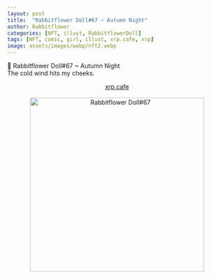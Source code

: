```yaml
---
layout: post
title:  "Rabbitflower Doll#67 ~ Autumn Night"
author: Rabbitflower
categories: [NFT, illust, RabbitflowerDoll]
tags: [NFT, comic, girl, illust, xrp.cafe, xrp]
image: assets/images/webp/nft2.webp
---
```


💐 	Rabbitflower Doll#67 ~ Autumn Night  
The cold wind hits my cheeks.  
<!--more-->
<div style="text-align: center;"><a target="_blank" href="https://xrp.cafe/nft/000827108D3BB1B5DD412C0BC897016FC961D66C06CB9E9CF981B2BE04DB4524" class="btn btn-primary">xrp.cafe</a></div>  
<br>
<div style="text-align: center;"><img src="https://cdn.xrp.cafe/f2c824322de4-44fa-8ff2-2328c01bc23d24d0f502c2ef-473b-9dd6-06ed303ae0d90c35f2e9e3df-4f42-9258-d27a0e9e8634.webp" alt="Rabbitflower Doll#67" width="400px"> </div>

